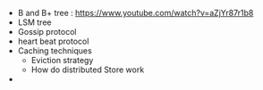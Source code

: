 

* B and B+ tree : https://www.youtube.com/watch?v=aZjYr87r1b8
* LSM tree
* Gossip protocol
* heart beat protocol
* Caching techniques
  * Eviction strategy
  * How do distributed Store work
* 
